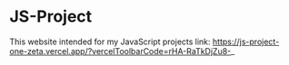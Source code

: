 # JS-Project
This website intended for my JavaScript projects
link: https://js-project-one-zeta.vercel.app/?vercelToolbarCode=rHA-RaTkDjZu8-_